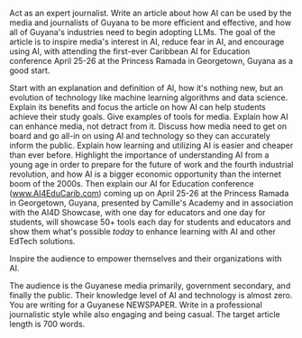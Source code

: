 Act as an expert journalist. Write an article about how AI can be used by the media and journalists of Guyana to be more efficient and effective, and how all of Guyana's industries need to begin adopting LLMs. The goal of the article is to inspire media's interest in AI, reduce fear in AI, and encourage using AI, with attending the first-ever Caribbean AI for Education conference April 25-26 at the Princess Ramada in Georgetown, Guyana as a good start.

Start with an explanation and definition of AI, how it's nothing new, but an evolution of technology like machine learning algorithms and data science. Explain its benefits and focus the article on how AI can help students achieve their study goals. Give examples of tools for media. Explain how AI can enhance media, not detract from it. Discuss how media need to get on board and go all-in on using AI and technology so they can accurately inform the public. Explain how learning and utilizing AI is easier and cheaper than ever before. Highlight the importance of understanding AI from a young age in order to prepare for the future of work and the fourth industrial revolution, and how AI is a bigger economic opportunity than the internet boom of the 2000s. Then explain our AI for Education conference (www.AI4EduCarib.com) coming up on April 25-26 at the Princess Ramada in Georgetown, Guyana, presented by Camille's Academy and in association with the AI4D Showcase, with one day for educators and one day for students, will showcase 50+ tools each day for students and educators and show them what's possible _today_ to enhance learning with AI and other EdTech solutions. 

Inspire the audience to empower themselves and their organizations with AI.

The audience is the Guyanese media primarily, government secondary, and finally the public. Their knowledge level of AI and technology is almost zero. You are writing for a Guyanese NEWSPAPER. Write in a professional journalistic style while also engaging and being casual. The target article length is 700 words.